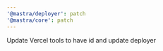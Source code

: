 ```yaml
---
'@mastra/deployer': patch
'@mastra/core': patch
---
```


Update Vercel tools to have id and update deployer

